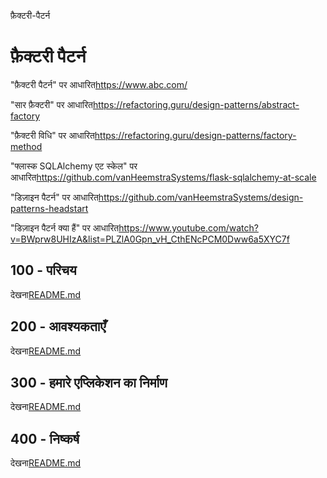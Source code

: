 फ़ैक्टरी-पैटर्न

# फ़ैक्टरी पैटर्न

"फ़ैक्टरी पैटर्न" पर आधारित<https://www.abc.com/>

"सार फ़ैक्टरी" पर आधारित<https://refactoring.guru/design-patterns/abstract-factory>

"फ़ैक्टरी विधि" पर आधारित<https://refactoring.guru/design-patterns/factory-method>

"फ्लास्क SQLAlchemy एट स्केल" पर आधारित<https://github.com/vanHeemstraSystems/flask-sqlalchemy-at-scale>

"डिज़ाइन पैटर्न" पर आधारित<https://github.com/vanHeemstraSystems/design-patterns-headstart>

"डिज़ाइन पैटर्न क्या हैं" पर आधारित<https://www.youtube.com/watch?v=BWprw8UHIzA&list=PLZlA0Gpn_vH_CthENcPCM0Dww6a5XYC7f>

## 100 - परिचय

देखना[README.md](./100/README.md)

## 200 - आवश्यकताएँ

देखना[README.md](./200/README.md)

## 300 - हमारे एप्लिकेशन का निर्माण

देखना[README.md](./300/README.md)

## 400 - निष्कर्ष

देखना[README.md](./400/README.md)
